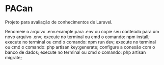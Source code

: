 # PACan
Projeto para avaliação de conhecimentos de Laravel.



Renomeie o arquivo .env.example para .env ou copie seu conteúdo para um novo arquivo .env;
execute no terminal ou cmd o comando: npm install;
execute no terminal ou cmd o comando: npm run dev;
execute no terminal ou cmd o comando: php artisan key:generate;
configure a conexão com o banco de dados;
execute no terminal ou cmd o comando: php artisan migrate;
